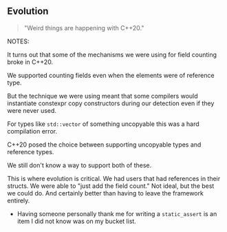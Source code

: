 ## Evolution

> "Weird things are happening with C++20."
<!-- .element class="blockquote1" -->

NOTES:

It turns out that some of the mechanisms we were using for field counting broke in C++20.

We supported counting fields even when the elements were of reference type.

But the technique we were using meant that some compilers would instantiate constexpr copy constructors during our detection even if they were never used.

For types like `std::vector` of something uncopyable this was a hard compilation error.

C++20 posed the choice between supporting uncopyable types and reference types.

We still don't know a way to support both of these.

This is where evolution is critical. We had users that had references in their structs. We were able to "just add the field count."
Not ideal, but the best we could do. And certainly better than having to leave the framework entirely.

* Having someone personally thank me for writing a `static_assert` is an item I
  did not know was on my bucket list.
